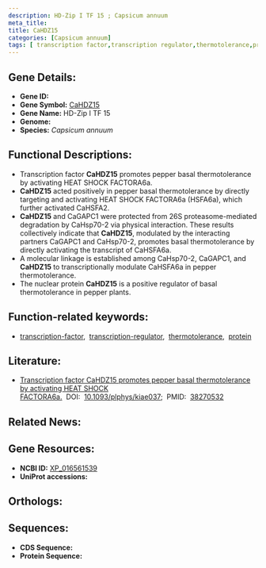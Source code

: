 ```yaml
---
description: HD-Zip I TF 15 ; Capsicum annuum
meta_title:
title: CaHDZ15
categories: [Capsicum annuum]
tags: [ transcription factor,transcription regulator,thermotolerance,protein ]
---
```


## Gene Details:
- **Gene ID:** []()
- **Gene Symbol:** <u>CaHDZ15</u>
- **Gene Name:** HD-Zip I TF 15
- **Genome:** []()
- **Species:** *Capsicum annuum*

## Functional Descriptions:
   - Transcription factor **CaHDZ15** promotes pepper basal thermotolerance by activating HEAT SHOCK FACTORA6a.
   - **CaHDZ15** acted positively in pepper basal thermotolerance by directly targeting and activating HEAT SHOCK FACTORA6a (HSFA6a), which further activated CaHSFA2.
   - **CaHDZ15** and CaGAPC1 were protected from 26S proteasome-mediated degradation by CaHsp70-2 via physical interaction. These results collectively indicate that **CaHDZ15**, modulated by the interacting partners CaGAPC1 and CaHsp70-2, promotes basal thermotolerance by directly activating the transcript of CaHSFA6a.
   - A molecular linkage is established among CaHsp70-2, CaGAPC1, and **CaHDZ15** to transcriptionally modulate CaHSFA6a in pepper thermotolerance.
   - The nuclear protein **CaHDZ15** is a positive regulator of basal thermotolerance in pepper plants.

## Function-related keywords:
   - [transcription-factor](/tags/transcription-factor/),&nbsp;&nbsp;[transcription-regulator](/tags/transcription-regulator/),&nbsp;&nbsp;[thermotolerance](/tags/thermotolerance/),&nbsp;&nbsp;[protein](/tags/protein/)

## Literature:
   - [Transcription factor CaHDZ15 promotes pepper basal thermotolerance by activating HEAT SHOCK FACTORA6a.](https://doi.org/10.1093/plphys/kiae037)&nbsp;&nbsp;DOI:&nbsp;&nbsp;[10.1093/plphys/kiae037](https://doi.org/10.1093/plphys/kiae037);&nbsp;&nbsp;PMID:&nbsp;&nbsp;[38270532](https://pubmed.ncbi.nlm.nih.gov/38270532/)

## Related News:

## Gene Resources:
- **NCBI ID:**  [XP_016561539](https://www.ncbi.nlm.nih.gov/gene/?term=XP_016561539)
- **UniProt accessions:**  [](https://www.uniprot.org/uniprotkb//entry)

## Orthologs:

## Sequences:
- **CDS Sequence:**
- **Protein Sequence:**
